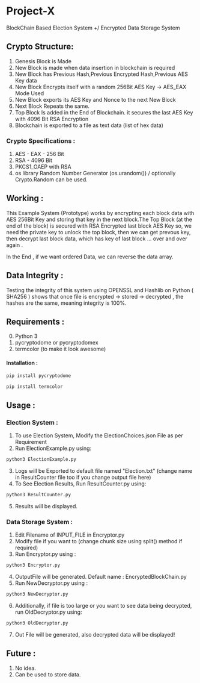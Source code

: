 # Project-X
BlockChain Based Election System +/  Encrypted Data Storage System

## Crypto Structure:

1. Genesis Block is Made
2. New Block is made when data insertion in blockchain is required
3. New Block has Previous Hash,Previous Encrypted Hash,Previous AES Key data
4. New Block Encrypts itself with a random 256Bit AES Key  -> AES_EAX Mode Used
5. New Block exports its AES Key and Nonce to the next New Block
6. Next Block Repeats the same.
7. Top Block Is added in the End of Blockchain. it secures the last AES Key with 4096 Bit RSA Encryption
8. Blockchain is exported to a file as text data (list of hex data) 

### Crypto Specifications :

1. AES - EAX - 256 Bit 
2. RSA - 4096 Bit
3. PKCS1_OAEP with RSA
4. os library Random Number Generator (os.urandom()) / optionally Crypto.Random can be used.  

## Working :
This Example System (Prototype) works by encrypting each block data with AES 256Bit Key and storing
that key in the next block.The Top Block (at the end of the block) is secured with RSA Encrypted last block AES Key
so, we need the private key to unlock the top block, then we can get prevous key, then decrypt last block data,
which has key of last block ... over and over again .

In the End , if we want ordered Data, we can reverse the data array.

## Data Integrity :
Testing the integrity of this system using OPENSSL and Hashlib on Python ( SHA256 ) shows that 
once file is encrypted -> stored -> decrypted , the hashes are the same, meaning integrity is 100%.

## Requirements :
0. Python 3
1. pycryptodome or pycryptodomex
2. termcolor (to make it look awesome)

#### Installation :
```bash
pip install pycryptodome
```
```bash
pip install termcolor
```
## Usage :

### Election System :
1. To use Election System, Modify the ElectionChoices.json File as per Requirement
2. Run ElectionExample.py using:
```bash 
python3 ElectionExample.py
```
3. Logs will be Exported to default file named "Election.txt" (change name in ResultCounter file too if you change output file here)
4. To See Election Results, Run ResultCounter.py using:
```bash 
python3 ResultCounter.py
```
5. Results will be displayed.

### Data Storage System :
1. Edit Filename of INPUT_FILE in Encryptor.py
2. Modify file if you want to (change chunk size using split() method if required)
3. Run Encryptor.py using :
```bash 
python3 Encryptor.py
```
4. OutputFile will be generated. Default name : EncryptedBlockChain.py 
5. Run NewDecryptor.py using :
```bash 
python3 NewDecryptor.py
```
6. Additionally, if file is too large or you want to see data being decrypted, run OldDecryptor.py using:
```bash 
python3 OldDecryptor.py
```
7. Out File will be generated, also decrypted data will be displayed!

## Future : 
1. No idea. 
2. Can be used to store data.
